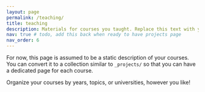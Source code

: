 ```yaml
---
layout: page
permalink: /teaching/
title: teaching
description: Materials for courses you taught. Replace this text with your description.
nav: true # todo, add this back when ready to have projects page
nav_order: 6
---
```


For now, this page is assumed to be a static description of your courses. You can convert it to a collection similar to `_projects/` so that you can have a dedicated page for each course.

Organize your courses by years, topics, or universities, however you like!
